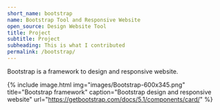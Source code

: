 ```yaml
---
short_name: bootstrap
name: Bootstrap Tool and Responsive Website
open_source: Design Website Tool
title: Project
subtitle: Project
subheading: This is what I contributed
permalink: /bootstrap/
---
```

Bootstrap is a framework to design and responsive website.

{% include image.html
            img="images/Bootstrap-600x345.png"
            title="Bootstrap framework"
            caption="Bootstrap design and responsive website" 
            url="https://getbootstrap.com/docs/5.1/components/card/" %}
